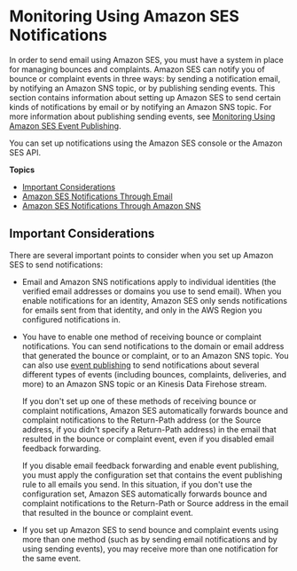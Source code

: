 # Monitoring Using Amazon SES Notifications<a name="monitor-sending-activity-using-notifications"></a>

In order to send email using Amazon SES, you must have a system in place for managing bounces and complaints\. Amazon SES can notify you of bounce or complaint events in three ways: by sending a notification email, by notifying an Amazon SNS topic, or by publishing sending events\. This section contains information about setting up Amazon SES to send certain kinds of notifications by email or by notifying an Amazon SNS topic\. For more information about publishing sending events, see [Monitoring Using Amazon SES Event Publishing](monitor-using-event-publishing.md)\.

You can set up notifications using the Amazon SES console or the Amazon SES API\.

**Topics**
+ [Important Considerations](#monitor-sending-activity-using-notifications-considerations)
+ [Amazon SES Notifications Through Email](monitor-sending-activity-using-notifications-email.md)
+ [Amazon SES Notifications Through Amazon SNS](monitor-sending-activity-using-notifications-sns.md)

## Important Considerations<a name="monitor-sending-activity-using-notifications-considerations"></a>

There are several important points to consider when you set up Amazon SES to send notifications:
+ Email and Amazon SNS notifications apply to individual identities \(the verified email addresses or domains you use to send email\)\. When you enable notifications for an identity, Amazon SES only sends notifications for emails sent from that identity, and only in the AWS Region you configured notifications in\.
+ You have to enable one method of receiving bounce or complaint notifications\. You can send notifications to the domain or email address that generated the bounce or complaint, or to an Amazon SNS topic\. You can also use [event publishing](monitor-using-event-publishing.md) to send notifications about several different types of events \(including bounces, complaints, deliveries, and more\) to an Amazon SNS topic or an Kinesis Data Firehose stream\.

  If you don't set up one of these methods of receiving bounce or complaint notifications, Amazon SES automatically forwards bounce and complaint notifications to the Return\-Path address \(or the Source address, if you didn't specify a Return\-Path address\) in the email that resulted in the bounce or complaint event, even if you disabled email feedback forwarding\.

  If you disable email feedback forwarding and enable event publishing, you must apply the configuration set that contains the event publishing rule to all emails you send\. In this situation, if you don't use the configuration set, Amazon SES automatically forwards bounce and complaint notifications to the Return\-Path or Source address in the email that resulted in the bounce or complaint event\.
+ If you set up Amazon SES to send bounce and complaint events using more than one method \(such as by sending email notifications and by using sending events\), you may receive more than one notification for the same event\.